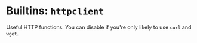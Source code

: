 # Builtins: `httpclient`

Useful HTTP functions. You can disable if you're only likely to use
`curl` and `wget`.